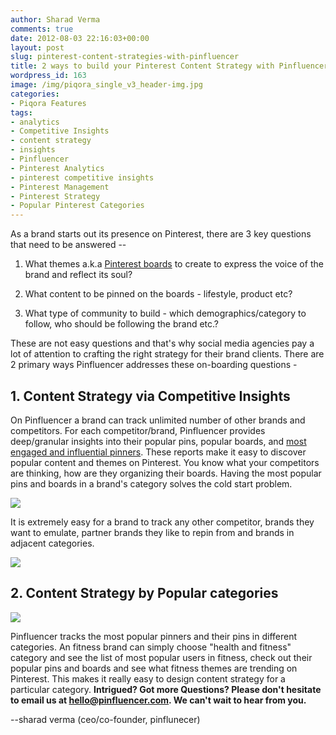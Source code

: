 ```yaml
---
author: Sharad Verma
comments: true
date: 2012-08-03 22:16:03+00:00
layout: post
slug: pinterest-content-strategies-with-pinfluencer
title: 2 ways to build your Pinterest Content Strategy with Pinfluencer
wordpress_id: 163
image: /img/piqora_single_v3_header-img.jpg
categories:
- Piqora Features
tags:
- analytics
- Competitive Insights
- content strategy
- insights
- Pinfluencer
- Pinterest Analytics
- pinterest competitive insights
- Pinterest Management
- Pinterest Strategy
- Popular Pinterest Categories
---
```


As a brand starts out its presence on Pinterest, there are 3 key questions that need to be answered --



	
  1. What themes a.k.a [Pinterest boards](http://blog.pinfluencer.com/ab-test-on-pinterest-with-pinfluencer/) to create to express the voice of the brand and reflect its soul?

	
  2. What content to be pinned on the boards - lifestyle, product etc?

	
  3. What type of community to build - which demographics/category to follow, who should be following the brand etc.?




<!-- more -->


These are not easy questions and that's why social media agencies pay a lot of attention to crafting the right strategy for their brand clients. There are 2 primary ways Pinfluencer addresses these on-boarding questions -


## 1. Content Strategy via Competitive Insights


On Pinfluencer a brand can track unlimited number of other brands and competitors. For each competitor/brand, Pinfluencer provides deep/granular insights into their popular pins, popular boards, and [most engaged and influential pinners](http://blog.pinfluencer.com/pinfluencer-tells-you-when-your-pinterest-followers-are-most-engaged/). These reports make it easy to discover popular content and themes on Pinterest. You know what your competitors are thinking, how are they organizing their boards. Having the most popular pins and boards in a brand's category solves the cold start problem.


[![](http://blog.pinfluencer.com/wp-content/uploads/2012/08/comppins-1024x442.png)](http://blog.pinfluencer.com/wp-content/uploads/2012/08/comppins.png)


It is extremely easy for a brand to track any other competitor, brands they want to emulate, partner brands they like to repin from and brands in adjacent categories.


[![](http://blog.pinfluencer.com/wp-content/uploads/2012/08/addcomp-1024x450.png)](http://blog.pinfluencer.com/wp-content/uploads/2012/08/addcomp.png)





## 2. Content Strategy by Popular categories


[![](http://blog.pinfluencer.com/wp-content/uploads/2012/08/popuserbycategory-1024x779.png)](http://blog.pinfluencer.com/wp-content/uploads/2012/08/popuserbycategory.png)

Pinfluencer tracks the most popular pinners and their pins in different categories. An fitness brand can simply choose "health and fitness" category and see the list of most popular users in fitness, check out their popular pins and boards and see what fitness themes are trending on Pinterest. This makes it really easy to design content strategy for a particular category.
**Intrigued? Got more Questions? Please don't hesitate to email us at hello@pinfluencer.com. We can't wait to hear from you.**

--sharad verma (ceo/co-founder, pinflunecer)
